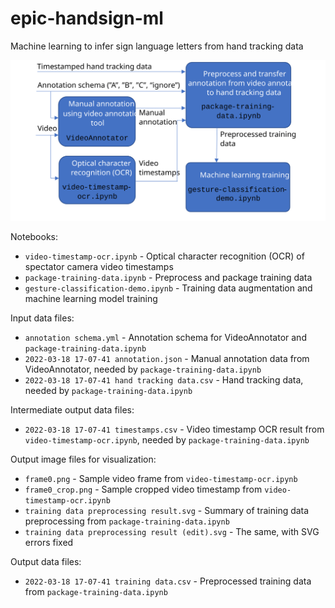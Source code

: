 # epic-handsign-ml
Machine learning to infer sign language letters from hand tracking data

<img alt="Preprocessing worklfow" src="preprocessing workflow.svg"/>

Notebooks:
- `video-timestamp-ocr.ipynb` - Optical character recognition (OCR) of spectator camera video timestamps
- `package-training-data.ipynb` - Preprocess and package training data
- `gesture-classification-demo.ipynb` - Training data augmentation and machine learning model training

Input data files:
- `annotation schema.yml` - Annotation schema for VideoAnnotator and `package-training-data.ipynb`
- `2022-03-18 17-07-41 annotation.json` - Manual annotation data from VideoAnnotator, needed by `package-training-data.ipynb`
- `2022-03-18 17-07-41 hand tracking data.csv` - Hand tracking data, needed by `package-training-data.ipynb`

Intermediate output data files:
- `2022-03-18 17-07-41 timestamps.csv` - Video timestamp OCR result from `video-timestamp-ocr.ipynb`, needed by `package-training-data.ipynb`

Output image files for visualization:
- `frame0.png` - Sample video frame from `video-timestamp-ocr.ipynb`
- `frame0_crop.png` - Sample cropped video timestamp from `video-timestamp-ocr.ipynb`
- `training data preprocessing result.svg` - Summary of training data preprocessing from `package-training-data.ipynb`
- `training data preprocessing result (edit).svg` - The same, with SVG errors fixed

Output data files:
- `2022-03-18 17-07-41 training data.csv` - Preprocessed training data from `package-training-data.ipynb`
